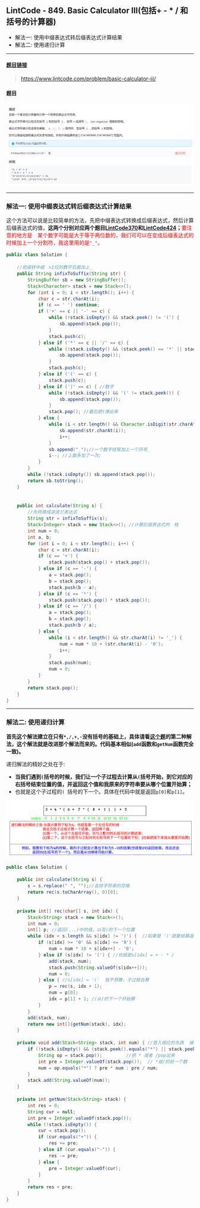 ﻿## LintCode - 849. Basic Calculator III(包括+ - * / 和括号的计算器)

 - 解法一: 使用中缀表达式转后缀表达式计算结果
 - 解法二: 使用递归计算

***
#### [题目链接](https://www.lintcode.com/problem/basic-calculator-iii/)

> https://www.lintcode.com/problem/basic-calculator-iii/

#### 题目
![在这里插入图片描述](images/849_t.png)



***
### 解法一: 使用中缀表达式转后缀表达式计算结果
这个方法可以说是比较简单的方法，先把中缀表达式转换成后缀表达式，然后计算后缀表达式的值，**这两个分别对应两个题目[LintCode370](https://blog.csdn.net/zxzxzx0119/article/details/81871724)和[LintCode424](https://blog.csdn.net/zxzxzx0119/article/details/81868865)；**<font color = red>要注意的地方是　某个数字可能是大于等于两位数的，我们可可以在变成后缀表达式的时候加上一个分割符，我这里用的是`"_"`。</font>
```java
public class Solution {

    //前缀转中缀　>1位的数字后面加上_
    public String infixToSuffix(String str) {
        StringBuffer sb = new StringBuffer();
        Stack<Character> stack = new Stack<>();
        for (int i = 0; i < str.length(); i++) {
            char c = str.charAt(i);
            if (c == ' ') continue;
            if ('+' == c || '-' == c) {
                while (!stack.isEmpty() && stack.peek() != '(') {
                    sb.append(stack.pop());
                }
                stack.push(c);
            } else if ('*' == c || '/' == c) {
                while (!stack.isEmpty() && (stack.peek() == '*' || stack.peek() == '/')) {
                    sb.append(stack.pop());
                }
                stack.push(c);
            } else if ('(' == c) {
                stack.push(c);
            } else if (')' == c) { //数字
                while (!stack.isEmpty() && '(' != stack.peek()) {
                    sb.append(stack.pop());
                }
                stack.pop(); //最后把(弹出来
            } else {
                while (i < str.length() && Character.isDigit(str.charAt(i))) {
                    sb.append(str.charAt(i));
                    i++;
                }
                sb.append("_");//一个数字结尾加上一个符号_
                i--; //上面多加了一次;
            }
        }
        while (!stack.isEmpty()) sb.append(stack.pop());
        return sb.toString();
    }


    public int calculate(String s) {
        //先转换成逆波兰表达式
        String str = infixToSuffix(s);
        Stack<Integer> stack = new Stack<>(); //计算后缀表达式的　栈
        int num = 0;
        int a, b;
        for (int i = 0; i < str.length(); i++) {
            char c = str.charAt(i);
            if (c == '+') {
                stack.push(stack.pop() + stack.pop());
            } else if (c == '-') {
                a = stack.pop();
                b = stack.pop();
                stack.push(b - a);
            } else if (c == '*') {
                stack.push(stack.pop() * stack.pop());
            } else if (c == '/') {
                a = stack.pop();
                b = stack.pop();
                stack.push(b / a);
            } else {
                while (i < str.length() && str.charAt(i) != '_') {
                    num = num * 10 + (str.charAt(i) - '0');
                    i++;
                }
                stack.push(num);
                num = 0;
            }
        }
        return stack.pop();
    }
}

```
***
### 解法二: 使用递归计算
**首先这个解法建立在只有`*,/,+,-`没有括号的基础上，具体请看[这个题](https://blog.csdn.net/zxzxzx0119/article/details/81868177)的第二种解法，这个解法就是改进那个解法而来的。代码基本相似(`add`函数和`getNum`函数完全一致)。**

递归解法的精妙之处在于: 

 - **当我们遇到`(`括号的时候，我们让一个子过程去计算从`(`括号开始，到它对应的右括号结束位置的值，并返回这个值和我原来的字符串要从哪个位置开始算；**
 - 也就是这个子过程的`( `括号的下一个。具体在代码中就是返回`p[0]`和`p[1]`。

![这里写图片描述](images/849_s.png)



```java
public class Solution {
    
    public int calculate(String s) {
        s = s.replace(" ", "");//去除字符串的空格
        return rec(s.toCharArray(), 0)[0];
    }
 
    private int[] rec(char[] s, int idx) {
        Stack<String> stack = new Stack<>();
        int num = 0;
        int[] p; //返回(...)中的值，以及)的下一个位置
        while (idx < s.length && s[idx] != ')') {  //如果是 ')'就要结算返回了
            if (s[idx] >= '0' && s[idx] <= '9') {
                num = num * 10 + s[idx++] - '0';
            } else if (s[idx] != '(') { //也就是s[idx] = + - * /
                add(stack, num);
                stack.push(String.valueOf(s[idx++]));
                num = 0;
            } else { //s[idx] = '('  我不想算，子过程去算
                p = rec(s, idx + 1);
                num = p[0];
                idx = p[1] + 1; //从(的下一个开始算
            }
        }
        add(stack, num);
        return new int[]{getNum(stack), idx};
    }

    private void add(Stack<String> stack, int num) { //放入相应的东西  操作符和num要进行相应的操作
        if (!stack.isEmpty() && (stack.peek().equals("*") || stack.peek().equals("/"))) {
            String op = stack.pop();         //把 * 或者 /pop出来
            int pre = Integer.valueOf(stack.pop());  // *或/的前一个数
            num = op.equals("*") ? pre * num : pre / num;
        }
        stack.add(String.valueOf(num));
    }

    private int getNum(Stack<String> stack) {
        int res = 0;
        String cur = null;
        int pre = Integer.valueOf(stack.pop());
        while (!stack.isEmpty()) {
            cur = stack.pop();
            if (cur.equals("+")) {
                res += pre;
            } else if (cur.equals("-")) {
                res -= pre;
            } else {
                pre = Integer.valueOf(cur);
            }
        }
        return res + pre;
    }
}

```
